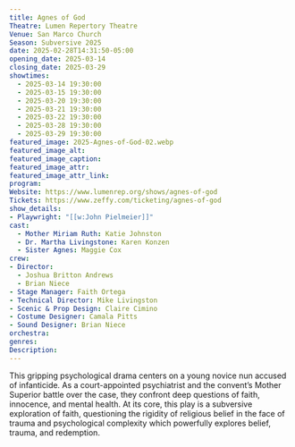 ```yaml
---
title: Agnes of God
Theatre: Lumen Repertory Theatre
Venue: San Marco Church
Season: Subversive 2025
date: 2025-02-28T14:31:50-05:00
opening_date: 2025-03-14
closing_date: 2025-03-29
showtimes:
  - 2025-03-14 19:30:00
  - 2025-03-15 19:30:00
  - 2025-03-20 19:30:00
  - 2025-03-21 19:30:00
  - 2025-03-22 19:30:00
  - 2025-03-28 19:30:00
  - 2025-03-29 19:30:00
featured_image: 2025-Agnes-of-God-02.webp
featured_image_alt: 
featured_image_caption: 
featured_image_attr: 
featured_image_attr_link: 
program:
Website: https://www.lumenrep.org/shows/agnes-of-god
Tickets: https://www.zeffy.com/ticketing/agnes-of-god
show_details: 
- Playwright: "[[w:John Pielmeier]]"
cast:
  - Mother Miriam Ruth: Katie Johnston
  - Dr. Martha Livingstone: Karen Konzen
  - Sister Agnes: Maggie Cox
crew:
- Director:
  - Joshua Britton Andrews
  - Brian Niece
- Stage Manager: Faith Ortega
- Technical Director: Mike Livingston
- Scenic & Prop Design: Claire Cimino
- Costume Designer: Camala Pitts
- Sound Designer: Brian Niece
orchestra:
genres: 
Description: 
---
```

This gripping psychological drama centers on a young novice nun accused of infanticide. As a court-appointed psychiatrist and the convent’s Mother Superior battle over the case, they confront deep questions of faith, innocence, and mental health. At its core, this play is a subversive exploration of faith, questioning the rigidity of religious belief in the face of trauma and psychological complexity which powerfully explores belief, trauma, and redemption.